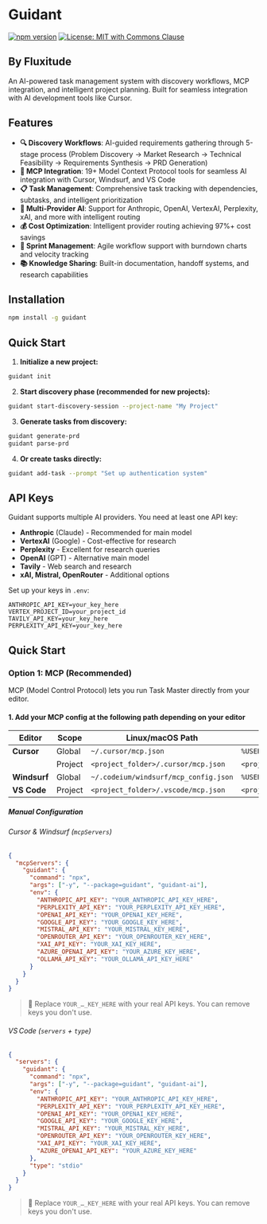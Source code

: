 # Guidant

[![npm version](https://badge.fury.io/js/guidant.svg)](https://badge.fury.io/js/guidant) [![License: MIT with Commons Clause](https://img.shields.io/badge/license-MIT%20with%20Commons%20Clause-blue.svg)](LICENSE)

## By Fluxitude

An AI-powered task management system with discovery workflows, MCP integration, and intelligent project planning. Built for seamless integration with AI development tools like Cursor.

## Features

- **🔍 Discovery Workflows**: AI-guided requirements gathering through 5-stage process (Problem Discovery → Market Research → Technical Feasibility → Requirements Synthesis → PRD Generation)
- **🔧 MCP Integration**: 19+ Model Context Protocol tools for seamless AI integration with Cursor, Windsurf, and VS Code
- **📋 Task Management**: Comprehensive task tracking with dependencies, subtasks, and intelligent prioritization
- **🤖 Multi-Provider AI**: Support for Anthropic, OpenAI, VertexAI, Perplexity, xAI, and more with intelligent routing
- **💰 Cost Optimization**: Intelligent provider routing achieving 97%+ cost savings
- **🏃 Sprint Management**: Agile workflow support with burndown charts and velocity tracking
- **📚 Knowledge Sharing**: Built-in documentation, handoff systems, and research capabilities

## Installation

```bash
npm install -g guidant
```

## Quick Start

1. **Initialize a new project:**
```bash
guidant init
```

2. **Start discovery phase (recommended for new projects):**
```bash
guidant start-discovery-session --project-name "My Project"
```

3. **Generate tasks from discovery:**
```bash
guidant generate-prd
guidant parse-prd
```

4. **Or create tasks directly:**
```bash
guidant add-task --prompt "Set up authentication system"
```

## API Keys

Guidant supports multiple AI providers. You need at least one API key:

- **Anthropic** (Claude) - Recommended for main model
- **VertexAI** (Google) - Cost-effective for research
- **Perplexity** - Excellent for research queries
- **OpenAI** (GPT) - Alternative main model
- **Tavily** - Web search and research
- **xAI, Mistral, OpenRouter** - Additional options

Set up your keys in `.env`:

```env
ANTHROPIC_API_KEY=your_key_here
VERTEX_PROJECT_ID=your_project_id
TAVILY_API_KEY=your_key_here
PERPLEXITY_API_KEY=your_key_here
```

## Quick Start

### Option 1: MCP (Recommended)

MCP (Model Control Protocol) lets you run Task Master directly from your editor.

#### 1. Add your MCP config at the following path depending on your editor

| Editor       | Scope   | Linux/macOS Path                      | Windows Path                                      | Key          |
| ------------ | ------- | ------------------------------------- | ------------------------------------------------- | ------------ |
| **Cursor**   | Global  | `~/.cursor/mcp.json`                  | `%USERPROFILE%\.cursor\mcp.json`                  | `mcpServers` |
|              | Project | `<project_folder>/.cursor/mcp.json`   | `<project_folder>\.cursor\mcp.json`               | `mcpServers` |
| **Windsurf** | Global  | `~/.codeium/windsurf/mcp_config.json` | `%USERPROFILE%\.codeium\windsurf\mcp_config.json` | `mcpServers` |
| **VS Code**  | Project | `<project_folder>/.vscode/mcp.json`   | `<project_folder>\.vscode\mcp.json`               | `servers`    |

##### Manual Configuration

###### Cursor & Windsurf (`mcpServers`)

```json
{
  "mcpServers": {
    "guidant": {
      "command": "npx",
      "args": ["-y", "--package=guidant", "guidant-ai"],
      "env": {
        "ANTHROPIC_API_KEY": "YOUR_ANTHROPIC_API_KEY_HERE",
        "PERPLEXITY_API_KEY": "YOUR_PERPLEXITY_API_KEY_HERE",
        "OPENAI_API_KEY": "YOUR_OPENAI_KEY_HERE",
        "GOOGLE_API_KEY": "YOUR_GOOGLE_KEY_HERE",
        "MISTRAL_API_KEY": "YOUR_MISTRAL_KEY_HERE",
        "OPENROUTER_API_KEY": "YOUR_OPENROUTER_KEY_HERE",
        "XAI_API_KEY": "YOUR_XAI_KEY_HERE",
        "AZURE_OPENAI_API_KEY": "YOUR_AZURE_KEY_HERE",
        "OLLAMA_API_KEY": "YOUR_OLLAMA_API_KEY_HERE"
      }
    }
  }
}
```

> 🔑 Replace `YOUR_…_KEY_HERE` with your real API keys. You can remove keys you don't use.

###### VS Code (`servers` + `type`)

```json
{
  "servers": {
    "guidant": {
      "command": "npx",
      "args": ["-y", "--package=guidant", "guidant-ai"],
      "env": {
        "ANTHROPIC_API_KEY": "YOUR_ANTHROPIC_API_KEY_HERE",
        "PERPLEXITY_API_KEY": "YOUR_PERPLEXITY_API_KEY_HERE",
        "OPENAI_API_KEY": "YOUR_OPENAI_KEY_HERE",
        "GOOGLE_API_KEY": "YOUR_GOOGLE_KEY_HERE",
        "MISTRAL_API_KEY": "YOUR_MISTRAL_KEY_HERE",
        "OPENROUTER_API_KEY": "YOUR_OPENROUTER_KEY_HERE",
        "XAI_API_KEY": "YOUR_XAI_KEY_HERE",
        "AZURE_OPENAI_API_KEY": "YOUR_AZURE_KEY_HERE"
      },
      "type": "stdio"
    }
  }
}
```

> 🔑 Replace `YOUR_…_KEY_HERE` with your real API keys. You can remove keys you don't use.


